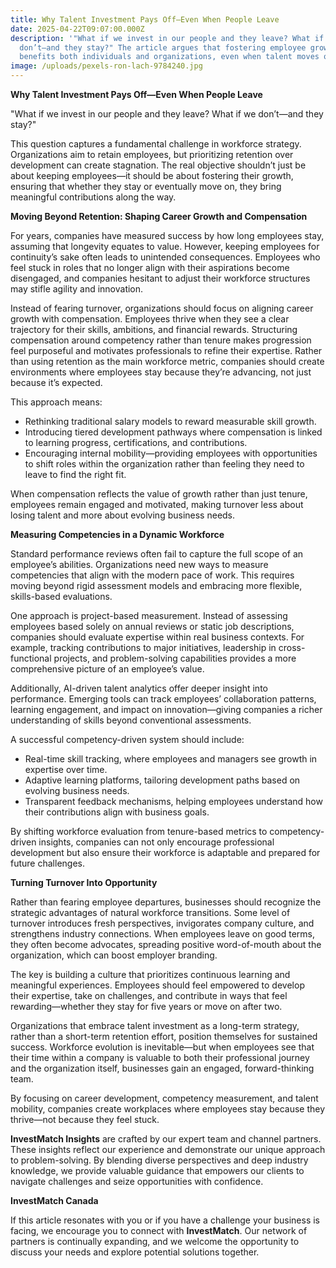 ```yaml
---
title: Why Talent Investment Pays Off—Even When People Leave
date: 2025-04-22T09:07:00.000Z
description: '"What if we invest in our people and they leave? What if we
  don’t—and they stay?" The article argues that fostering employee growth
  benefits both individuals and organizations, even when talent moves on.'
image: /uploads/pexels-ron-lach-9784240.jpg
---
```

**Why Talent Investment Pays Off—Even When People Leave**

"What if we invest in our people and they leave? What if we don’t—and they stay?"

This question captures a fundamental challenge in workforce strategy. Organizations aim to retain employees, but prioritizing retention over development can create stagnation. The real objective shouldn’t just be about keeping employees—it should be about fostering their growth, ensuring that whether they stay or eventually move on, they bring meaningful contributions along the way.

**Moving Beyond Retention: Shaping Career Growth and Compensation**

For years, companies have measured success by how long employees stay, assuming that longevity equates to value. However, keeping employees for continuity’s sake often leads to unintended consequences. Employees who feel stuck in roles that no longer align with their aspirations become disengaged, and companies hesitant to adjust their workforce structures may stifle agility and innovation.

Instead of fearing turnover, organizations should focus on aligning career growth with compensation. Employees thrive when they see a clear trajectory for their skills, ambitions, and financial rewards. Structuring compensation around competency rather than tenure makes progression feel purposeful and motivates professionals to refine their expertise. Rather than using retention as the main workforce metric, companies should create environments where employees stay because they’re advancing, not just because it’s expected.

This approach means:

* Rethinking traditional salary models to reward measurable skill growth.
* Introducing tiered development pathways where compensation is linked to learning progress, certifications, and contributions.
* Encouraging internal mobility—providing employees with opportunities to shift roles within the organization rather than feeling they need to leave to find the right fit.

When compensation reflects the value of growth rather than just tenure, employees remain engaged and motivated, making turnover less about losing talent and more about evolving business needs.

**Measuring Competencies in a Dynamic Workforce**

Standard performance reviews often fail to capture the full scope of an employee’s abilities. Organizations need new ways to measure competencies that align with the modern pace of work. This requires moving beyond rigid assessment models and embracing more flexible, skills-based evaluations.

One approach is project-based measurement. Instead of assessing employees based solely on annual reviews or static job descriptions, companies should evaluate expertise within real business contexts. For example, tracking contributions to major initiatives, leadership in cross-functional projects, and problem-solving capabilities provides a more comprehensive picture of an employee’s value.

Additionally, AI-driven talent analytics offer deeper insight into performance. Emerging tools can track employees’ collaboration patterns, learning engagement, and impact on innovation—giving companies a richer understanding of skills beyond conventional assessments.

A successful competency-driven system should include:

* Real-time skill tracking, where employees and managers see growth in expertise over time.
* Adaptive learning platforms, tailoring development paths based on evolving business needs.
* Transparent feedback mechanisms, helping employees understand how their contributions align with business goals.

By shifting workforce evaluation from tenure-based metrics to competency-driven insights, companies can not only encourage professional development but also ensure their workforce is adaptable and prepared for future challenges.

**Turning Turnover Into Opportunity**

Rather than fearing employee departures, businesses should recognize the strategic advantages of natural workforce transitions. Some level of turnover introduces fresh perspectives, invigorates company culture, and strengthens industry connections. When employees leave on good terms, they often become advocates, spreading positive word-of-mouth about the organization, which can boost employer branding.

The key is building a culture that prioritizes continuous learning and meaningful experiences. Employees should feel empowered to develop their expertise, take on challenges, and contribute in ways that feel rewarding—whether they stay for five years or move on after two.

Organizations that embrace talent investment as a long-term strategy, rather than a short-term retention effort, position themselves for sustained success. Workforce evolution is inevitable—but when employees see that their time within a company is valuable to both their professional journey and the organization itself, businesses gain an engaged, forward-thinking team.

By focusing on career development, competency measurement, and talent mobility, companies create workplaces where employees stay because they thrive—not because they feel stuck.

**InvestMatch Insights** are crafted by our expert team and channel partners. These insights reflect our experience and demonstrate our unique approach to problem-solving. By blending diverse perspectives and deep industry knowledge, we provide valuable guidance that empowers our clients to navigate challenges and seize opportunities with confidence.

**InvestMatch Canada**

If this article resonates with you or if you have a challenge your business is facing, we encourage you to connect with **InvestMatch**. Our network of partners is continually expanding, and we welcome the opportunity to discuss your needs and explore potential solutions together.
